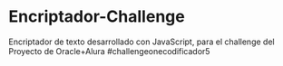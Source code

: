 # Encriptador-Challenge
Encriptador de texto desarrollado con JavaScript, para el challenge del Proyecto de Oracle+Alura 
#challengeonecodificador5 

